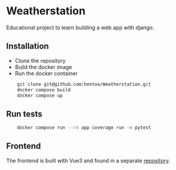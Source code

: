 # Weatherstation

Educational project to learn building a web app with django.

## Installation

- Clone the repository
- Build the docker image
- Run the docker container

```bash
    git clone git@github.com:hentoe/Weatherstation.git
    docker compose build
    docker compose up
```

## Run tests

```bash
    docker compose run --rm app coverage run -m pytest
```

## Frontend

The frontend is built with Vue3 and found in a separate [repository](https://github.com/hentoe/WeatherstationUI).
